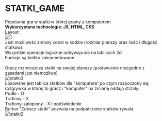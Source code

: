 ﻿# STATKI_GAME
Popularna gra w statki w której gramy z komputerem <br/>
<b> Wykorzystane technologie: JS, HTML, CSS </b> <br/>
Layout: <br/>
![1](https://user-images.githubusercontent.com/122048598/211676981-96e6646a-7aa7-4a9c-a934-067c4925bd73.PNG) <br/>
Jest możliwość zmiany const w kodzie (rozmiar planszy oraz ilość i długość statków).<br/>
Wszystkie operacje logiczne odbywaja się na tablicach 2d </br>
Funkcje są krótko zakomentowane. <br/>
<br/>
Gracz rozmieszcza statki na swojej planszy (postawienie niezgodne z zasadami jest niemożliwe) </br>![statki3](https://user-images.githubusercontent.com/122048598/214632702-91c12d27-69e2-4f86-80d5-ce954f25e9b5.png)
</br>
Losowane jest tablica statków dla "komputera",po czym rozpoczony się rozgrywka w której to gracz i "komputer" na zmianę oddają strzały. <br>
Pudło - O </br>
Trafiony - X </br>
Trafiony-zatopiony - X i podświetlenie </br>
Button "Zobacz statki" pozwala na podpatrzenie statków rywala </br> 
![statki2](https://user-images.githubusercontent.com/122048598/214633351-19047fad-d09b-4af1-ab02-68fbf27c4b5f.PNG)


